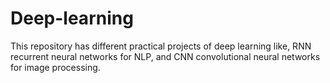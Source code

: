 # Deep-learning
This repository has different practical projects of deep learning like, RNN recurrent neural networks for NLP, and CNN convolutional neural networks for image processing.
